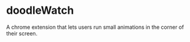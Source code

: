 # doodleWatch
A chrome extension that lets users run small animations in the corner of their screen.
